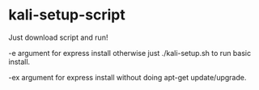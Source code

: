 # kali-setup-script

Just download script and run!

-e argument for express install otherwise just ./kali-setup.sh to run basic install.

-ex argument for express install without doing apt-get update/upgrade.
